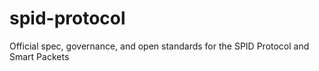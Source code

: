 # spid-protocol
Official spec, governance, and open standards for the SPID Protocol and Smart Packets
